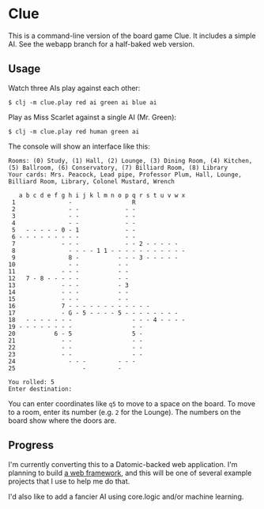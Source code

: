 # Clue

This is a command-line version of the board game Clue. It includes a simple AI. See the webapp branch for a half-baked web version.

## Usage

Watch three AIs play against each other:

    $ clj -m clue.play red ai green ai blue ai

Play as Miss Scarlet against a single AI (Mr. Green):

    $ clj -m clue.play red human green ai

The console will show an interface like this:

    Rooms: (0) Study, (1) Hall, (2) Lounge, (3) Dining Room, (4) Kitchen, (5) Ballroom, (6) Conservatory, (7) Billiard Room, (8) Library
    Your cards: Mrs. Peacock, Lead pipe, Professor Plum, Hall, Lounge, Billiard Room, Library, Colonel Mustard, Wrench

       a b c d e f g h i j k l m n o p q r s t u v w x
     1               -                 R              
     2               - -             - -              
     3               - -             - -              
     4               - -             - -              
     5   - - - - - 0 - 1             - -              
     6 - - - - - - - - -             - -              
     7             - - -             - - 2 - - - - -  
     8               - - - - 1 1 - - - - - - - - - - -
     9               8 -           - - - 3 - - - - -  
    10               - -           - -                
    11             - - -           - -                
    12   7 - 8 - - - - -           - -                
    13             - - -           - 3                
    14             - - -           - -                
    15             - - -           - -                
    16             7 - - - - - - - - - - - -          
    17             - G - 5 - - - - 5 - - - - - - - -  
    18   - - - - - - -                 - - - 4 - - - -
    19 - - - - - - - -                 - -            
    20           6 - 5                 5 -            
    21             - -                 - -            
    22             - -                 - -            
    23             - -                 - -            
    24               - - -         - - -              
    25                   -         -                  
    
    You rolled: 5
    Enter destination: 

You can enter coordinates like `q5` to move to a space on the board. To move to
a room, enter its number (e.g. `2` for the Lounge). The numbers on the board
show where the doors are.

## Progress

I'm currently converting this to a Datomic-backed web application. I'm planning to build
[a web framework](https://lispcast.com/clojure-needs-grow-boring-web-framework-boring-data-science/),
and this will be one of several example projects that I use to help me do that.

I'd also like to add a fancier AI using core.logic and/or machine learning.
